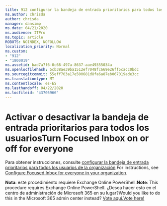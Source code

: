 ```yaml
---
title: 912 configurar la bandeja de entrada prioritarios para todos los usuarios de la organización
ms.author: chrisda
author: chrisda
manager: dansimp
ms.date: 04/21/2020
ms.audience: ITPro
ms.topic: article
ROBOTS: NOINDEX, NOFOLLOW
localization_priority: Normal
ms.custom:
- "912"
- "1800019"
ms.assetid: bad7a7f6-0c68-497a-8637-aae49355034a
ms.openlocfilehash: 5cb38ae39ba1512ef7048fc669e26ff5cacc0bdc
ms.sourcegitcommit: 55eff703a17e500681d8fa6a87eb067019ade3cc
ms.translationtype: MT
ms.contentlocale: es-ES
ms.lasthandoff: 04/22/2020
ms.locfileid: "43705966"
---
```

# <a name="turn-focused-inbox-on-or-off-for-everyone"></a><span data-ttu-id="0191a-102">Activar o desactivar la bandeja de entrada prioritarios para todos los usuarios</span><span class="sxs-lookup"><span data-stu-id="0191a-102">Turn Focused Inbox on or off for everyone</span></span>

<span data-ttu-id="0191a-103">Para obtener instrucciones, consulte [configurar la bandeja de entrada prioritarios para todos los usuarios de la organización](https://docs.microsoft.com/office365/admin/setup/configure-focused-inbox).</span><span class="sxs-lookup"><span data-stu-id="0191a-103">For instructions, see [Configure Focused Inbox for everyone in your organization](https://docs.microsoft.com/office365/admin/setup/configure-focused-inbox).</span></span>

<span data-ttu-id="0191a-104">**Nota**: este procedimiento requiere Exchange Online PowerShell.</span><span class="sxs-lookup"><span data-stu-id="0191a-104">**Note**: This procedure requires Exchange Online PowerShell.</span></span> <span data-ttu-id="0191a-105">¿Desea hacer esto en el centro de administración de Microsoft 365 en su lugar?</span><span class="sxs-lookup"><span data-stu-id="0191a-105">Would you like to do this in the Microsoft 365 admin center instead?</span></span> [<span data-ttu-id="0191a-106">Vote aquí.</span><span class="sxs-lookup"><span data-stu-id="0191a-106">Vote here!</span></span>](https://go.microsoft.com/fwlink/p/?linkid=862489)

